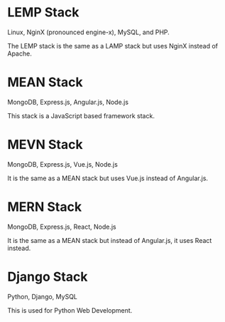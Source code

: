 # LEMP Stack

Linux, NginX (pronounced engine-x), MySQL, and PHP.

The LEMP stack is the same as a LAMP stack but uses NginX instead of Apache.

# MEAN Stack

MongoDB, Express.js, Angular.js, Node.js

This stack is a JavaScript based framework stack.

# MEVN Stack

MongoDB, Express.js, Vue.js, Node.js

It is the same as a MEAN stack but uses Vue.js instead of Angular.js.

# MERN Stack

MongoDB, Express.js, React, Node.js

It is the same as a MEAN stack but instead of Angular.js, it uses React instead.

# Django Stack

Python, Django, MySQL

This is used for Python Web Development.